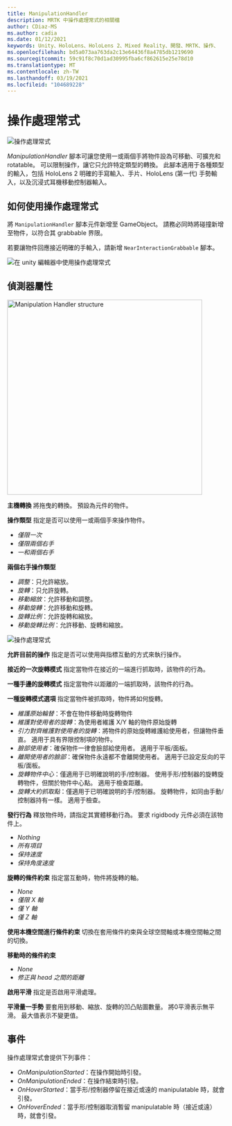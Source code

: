```yaml
---
title: ManipulationHandler
description: MRTK 中操作處理常式的相關檔
author: CDiaz-MS
ms.author: cadia
ms.date: 01/12/2021
keywords: Unity、HoloLens、HoloLens 2、Mixed Reality、開發、MRTK、操作、
ms.openlocfilehash: bd5a073aa763da2c13e64436f8a4785db1219690
ms.sourcegitcommit: 59c91f8c70d1ad30995fba6cf862615e25e78d10
ms.translationtype: MT
ms.contentlocale: zh-TW
ms.lasthandoff: 03/19/2021
ms.locfileid: "104689228"
---
```

# <a name="manipulation-handler"></a>操作處理常式

![操作處理常式](../images/manipulation-handler/MRTK_Manipulation_Main.png)

*ManipulationHandler* 腳本可讓您使用一或兩個手將物件設為可移動、可擴充和 rotatable。 可以限制操作，讓它只允許特定類型的轉換。 此腳本適用于各種類型的輸入，包括 HoloLens 2 明確的手寫輸入、手片、HoloLens (第一代) 手勢輸入，以及沉浸式耳機移動控制器輸入。

## <a name="how-to-use-the-manipulation-handler"></a>如何使用操作處理常式

將 `ManipulationHandler` 腳本元件新增至 GameObject。 請務必同時將碰撞新增至物件，以符合其 grabbable 界限。

若要讓物件回應接近明確的手輸入，請新增 `NearInteractionGrabbable` 腳本。

![在 unity 編輯器中使用操作處理常式](../images/manipulation-handler/MRTK_ManipulationHandler_Howto.png)

## <a name="inspector-properties"></a>偵測器屬性

<img src="../images/manipulation-handler/MRTK_ManipulationHandler_Structure.png" width="450" alt="Manipulation Handler structure">

**主機轉換** 將拖曳的轉換。 預設為元件的物件。

**操作類型** 指定是否可以使用一或兩個手來操作物件。

* *僅限一次*
* *僅限兩個右手*
* *一和兩個右手*

**兩個右手操作類型**

* *調整*：只允許縮放。
* *旋轉*：只允許旋轉。
* *移動縮放*：允許移動和調整。
* *移動旋轉*：允許移動和旋轉。
* *旋轉比例*：允許旋轉和縮放。
* *移動旋轉比例*：允許移動、旋轉和縮放。

![操作處理常式](../images/manipulation-handler/MRTK_ManipulationHandler_TwoHanded.jpg)

**允許目前的操作** 指定是否可以使用與指標互動的方式來執行操作。

**接近的一次旋轉模式** 指定當物件在接近的一端進行抓取時，該物件的行為。

**一種手邊的旋轉模式** 指定當物件以距離的一端抓取時，該物件的行為。

**一種旋轉模式選項** 指定當物件被抓取時，物件將如何旋轉。

* *維護原始輪替*：不會在物件移動時旋轉物件
* *維護對使用者的旋轉*：為使用者維護 X/Y 軸的物件原始旋轉
* *引力對齊維護對使用者的旋轉*：將物件的原始旋轉維護給使用者，但讓物件垂直。 適用于具有界限控制項的物件。
* *臉部使用者*：確保物件一律會臉部給使用者。 適用于平板/面板。
* *離開使用者的臉部*：確保物件永遠都不會離開使用者。 適用于已設定反向的平板/面板。
* *旋轉物件中心*：僅適用于已明確說明的手/控制器。 使用手形/控制器的旋轉旋轉物件，但關於物件中心點。 適用于檢查距離。
* *旋轉大約抓取點*：僅適用于已明確說明的手/控制器。 旋轉物件，如同由手動/控制器持有一樣。 適用于檢查。

**發行行為** 釋放物件時，請指定其實體移動行為。 要求 rigidbody 元件必須在該物件上。

* *Nothing*
* *所有項目*
* *保持速度*
* *保持角度速度*

**旋轉的條件約束** 指定當互動時，物件將旋轉的軸。

* *None*
* *僅限 X 軸*
* *僅 Y 軸*
* *僅 Z 軸*

**使用本機空間進行條件約束** 切換在套用條件約束與全球空間軸或本機空間軸之間的切換。

**移動時的條件約束**

* *None*
* *修正與 head 之間的距離*

**啟用平滑** 指定是否啟用平滑處理。

**平滑量一手勢** 要套用到移動、縮放、旋轉的凹凸貼圖數量。 將0平滑表示無平滑。 最大值表示不變更值。

## <a name="events"></a>事件

操作處理常式會提供下列事件：

* *OnManipulationStarted*：在操作開始時引發。
* *OnManipulationEnded*：在操作結束時引發。
* *OnHoverStarted*：當手形/控制器停留在接近或遠的 manipulatable 時，就會引發。
* *OnHoverEnded*：當手形/控制器取消暫留 manipulatable 時（接近或遠）時，就會引發。
